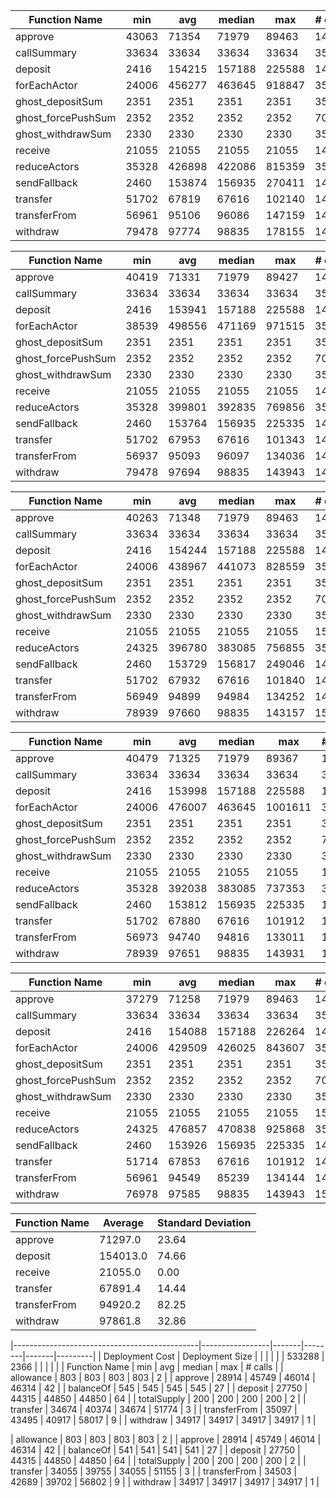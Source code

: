 | Function Name                       | min             | avg    | median | max   | # calls |
|-------------------------------------|-----------------|--------|--------|-------|---------|
| approve                                          | 43063           | 71354  | 71979  | 89463  | 14866   |
| callSummary                                      | 33634           | 33634  | 33634  | 33634  | 350     |
| deposit                                          | 2416            | 154215 | 157188 | 225588 | 14992   |
| forEachActor                                     | 24006           | 456277 | 463645 | 918847 | 350     |
| ghost_depositSum                                 | 2351            | 2351   | 2351   | 2351   | 350     |
| ghost_forcePushSum                               | 2352            | 2352   | 2352   | 2352   | 700     |
| ghost_withdrawSum                                | 2330            | 2330   | 2330   | 2330   | 350     |
| receive                                          | 21055           | 21055  | 21055  | 21055  | 14850   |
| reduceActors                                     | 35328           | 426898 | 422086 | 815359 | 350     |
| sendFallback                                     | 2460            | 153874 | 156935 | 270411 | 14789   |
| transfer                                         | 51702           | 67819  | 67616  | 102140 | 14899   |
| transferFrom                                     | 56961           | 95106  | 96086  | 147159 | 14798   |
| withdraw                                         | 79478           | 97774  | 98835  | 178155 | 14850   |

| Function Name                       | min             | avg    | median | max   | # calls |
|-------------------------------------|-----------------|--------|--------|-------|---------|
| approve                                          | 40419           | 71331  | 71979  | 89427  | 14837   |
| callSummary                                      | 33634           | 33634  | 33634  | 33634  | 350     |
| deposit                                          | 2416            | 153941 | 157188 | 225588 | 14927   |
| forEachActor                                     | 38539           | 498556 | 471169 | 971515 | 350     |
| ghost_depositSum                                 | 2351            | 2351   | 2351   | 2351   | 350     |
| ghost_forcePushSum                               | 2352            | 2352   | 2352   | 2352   | 700     |
| ghost_withdrawSum                                | 2330            | 2330   | 2330   | 2330   | 350     |
| receive                                          | 21055           | 21055  | 21055  | 21055  | 14871   |
| reduceActors                                     | 35328           | 399801 | 392835 | 769856 | 350     |
| sendFallback                                     | 2460            | 153764 | 156935 | 225335 | 14814   |
| transfer                                         | 51702           | 67953  | 67616  | 101343 | 14874   |
| transferFrom                                     | 56937           | 95093  | 96097  | 134036 | 14891   |
| withdraw                                         | 79478           | 97694  | 98835  | 143943 | 14871   |

| Function Name                       | min             | avg    | median | max   | # calls |
|-------------------------------------|-----------------|--------|--------|-------|---------|
| approve                                          | 40263           | 71348  | 71979  | 89463  | 14798   |
| callSummary                                      | 33634           | 33634  | 33634  | 33634  | 350     |
| deposit                                          | 2416            | 154244 | 157188 | 225588 | 14872   |
| forEachActor                                     | 24006           | 438967 | 441073 | 828559 | 350     |
| ghost_depositSum                                 | 2351            | 2351   | 2351   | 2351   | 350     |
| ghost_forcePushSum                               | 2352            | 2352   | 2352   | 2352   | 700     |
| ghost_withdrawSum                                | 2330            | 2330   | 2330   | 2330   | 350     |
| receive                                          | 21055           | 21055  | 21055  | 21055  | 15063   |
| reduceActors                                     | 24325           | 396780 | 383085 | 756855 | 350     |
| sendFallback                                     | 2460            | 153729 | 156817 | 249046 | 14867   |
| transfer                                         | 51702           | 67932  | 67616  | 101840 | 14841   |
| transferFrom                                     | 56949           | 94899  | 94984  | 134252 | 14768   |
| withdraw                                         | 78939           | 97660  | 98835  | 143157 | 15063   |

| Function Name                       | min             | avg    | median | max    | # calls |
|-------------------------------------|-----------------|--------|--------|--------|---------|
| approve                                          | 40479           | 71325  | 71979  | 89367   | 14778   |
| callSummary                                      | 33634           | 33634  | 33634  | 33634   | 350     |
| deposit                                          | 2416            | 153998 | 157188 | 225588  | 14750   |
| forEachActor                                     | 24006           | 476007 | 463645 | 1001611 | 350     |
| ghost_depositSum                                 | 2351            | 2351   | 2351   | 2351    | 350     |
| ghost_forcePushSum                               | 2352            | 2352   | 2352   | 2352    | 700     |
| ghost_withdrawSum                                | 2330            | 2330   | 2330   | 2330    | 350     |
| receive                                          | 21055           | 21055  | 21055  | 21055   | 14909   |
| reduceActors                                     | 35328           | 392038 | 383085 | 737353  | 350     |
| sendFallback                                     | 2460            | 153812 | 156935 | 225335  | 14839   |
| transfer                                         | 51702           | 67880  | 67616  | 101912  | 14889   |
| transferFrom                                     | 56973           | 94740  | 94816  | 133011  | 15042   |
| withdraw                                         | 78939           | 97651  | 98835  | 143931  | 14909   |


| Function Name                       | min             | avg   | median | max   | # calls |
|-------------------------------------|-----------------|-------|--------|-------|---------|
| approve                                          | 37279           | 71258  | 71979  | 89463  | 14895   |
| callSummary                                      | 33634           | 33634  | 33634  | 33634  | 350     |
| deposit                                          | 2416            | 154088 | 157188 | 226264 | 14939   |
| forEachActor                                     | 24006           | 429509 | 426025 | 843607 | 350     |
| ghost_depositSum                                 | 2351            | 2351   | 2351   | 2351   | 350     |
| ghost_forcePushSum                               | 2352            | 2352   | 2352   | 2352   | 700     |
| ghost_withdrawSum                                | 2330            | 2330   | 2330   | 2330   | 350     |
| receive                                          | 21055           | 21055  | 21055  | 21055  | 15043   |
| reduceActors                                     | 24325           | 476857 | 470838 | 925868 | 350     |
| sendFallback                                     | 2460            | 153926 | 156935 | 225335 | 14792   |
| transfer                                         | 51714           | 67853  | 67616  | 101912 | 14818   |
| transferFrom                                     | 56961           | 94549  | 85239  | 134144 | 14725   |
| withdraw                                         | 76978           | 97585  | 98835  | 143943 | 15043   |

| Function Name | Average  | Standard Deviation |
|---------------|----------|--------------------|
| approve       | 71297.0  | 23.64              |
| deposit       | 154013.0 | 74.66              |
| receive       | 21055.0  | 0.00               |
| transfer      | 67891.4  | 14.44              |
| transferFrom  | 94920.2  | 82.25              |
| withdraw      | 97861.8  | 32.86              |




|----------------------------------------------|-----------------|-------|--------|-------|---------|
| Deployment Cost                              | Deployment Size |       |        |       |         |
| 533288                                       | 2366            |       |        |       |         |
| Function Name                                | min             | avg   | median | max   | # calls |
| allowance                                    | 803             | 803   | 803    | 803   | 2       |
| approve                                      | 28914           | 45749 | 46014  | 46314 | 42      |
| balanceOf                                    | 545             | 545   | 545    | 545   | 27      |
| deposit                                      | 27750           | 44315 | 44850  | 44850 | 64      |
| totalSupply                                  | 200             | 200   | 200    | 200   | 2       |
| transfer                                     | 34674           | 40374 | 34674  | 51774 | 3       |
| transferFrom                                 | 35097           | 43495 | 40917  | 58017 | 9       |
| withdraw                                     | 34917           | 34917 | 34917  | 34917 | 1       |

| allowance                                    | 803             | 803   | 803    | 803   | 2       |
| approve                                      | 28914           | 45749 | 46014  | 46314 | 42      |
| balanceOf                                    | 541             | 541   | 541    | 541   | 27      |
| deposit                                      | 27750           | 44315 | 44850  | 44850 | 64      |
| totalSupply                                  | 200             | 200   | 200    | 200   | 2       |
| transfer                                     | 34055           | 39755 | 34055  | 51155 | 3       |
| transferFrom                                 | 34503           | 42689 | 39702  | 56802 | 9       |
| withdraw                                     | 34917           | 34917 | 34917  | 34917 | 1       |